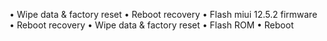 • Wipe data & factory reset 
• Reboot recovery
• Flash miui 12.5.2 firmware
• Reboot recovery
• Wipe data & factory reset
• Flash ROM
• Reboot
